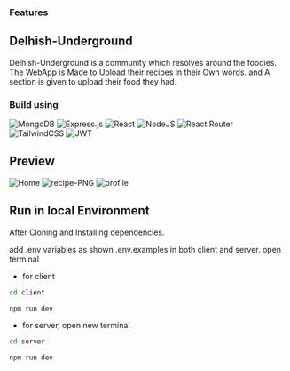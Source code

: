 ### Features

## Delhish-Underground

Delhish-Underground is a community which resolves around the foodies.
The WebApp is Made to Upload their recipes in their Own words. and A section is given to upload their food they had.

### Build using
<!---
straight outta https://github.com/SomnathDas/nLog/blob/main/README.md credits to him
-->
![MongoDB](https://img.shields.io/badge/MongoDB-%234ea94b.svg?style=for-the-badge&logo=mongodb&logoColor=white)
![Express.js](https://img.shields.io/badge/express.js-%23404d59.svg?style=for-the-badge&logo=express&logoColor=%2361DAFB)
![React](https://img.shields.io/badge/react-%2320232a.svg?style=for-the-badge&logo=react&logoColor=%2361DAFB)
![NodeJS](https://img.shields.io/badge/node.js-6DA55F?style=for-the-badge&logo=node.js&logoColor=white)
![React Router](https://img.shields.io/badge/React_Router-CA4245?style=for-the-badge&logo=react-router&logoColor=white)
![TailwindCSS](https://img.shields.io/badge/tailwindcss-%2338B2AC.svg?style=for-the-badge&logo=tailwind-css&logoColor=white)
![JWT](https://img.shields.io/badge/JWT-black?style=for-the-badge&logo=JSON%20web%20tokens)
## Preview
<img src="https://i.ibb.co/yPVW14m/Home.png" alt="Home" border="0">
<img src="https://i.ibb.co/mTJdhTY/recipe-PNG.png" alt="recipe-PNG" border="0">
<img src="https://i.ibb.co/q7TJ3Nn/profile.png" alt="profile" border="0">


## Run in local Environment

After Cloning and Installing dependencies.

add .env variables as shown .env.examples
in both client and server.
open terminal
+ for client
```sh
cd client
```
```sh
npm run dev
```
+ for server, open new terminal
```sh
cd server
```
```sh
npm run dev
```
